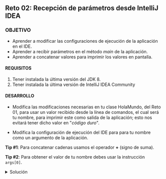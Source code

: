  ## Reto 02: Recepción de parámetros desde IntelliJ IDEA 

### OBJETIVO 

- Aprender a modificar las configuraciones de ejecución de la aplicación en el IDE.
- Aprender a recibir parámetros en el método *main* de la aplicación.
- Aprender a concatenar valores para imprimir los valores en pantalla.

#### REQUISITOS 

1. Tener instalada la última versión del JDK 8.
2. Tener instalada la última versión de IntelliJ IDEA Community

#### DESARROLLO

- Modifica las modificaciones necesarias en tu clase HolaMundo, del Reto 01, para usar un valor recibido desde la línea de comandos, el cual será tu nombre, para imprimir este como salida de la aplicación; esto nos evitará tener dicho valor en "*código duro*".

- Modifica la configuración de ejecución del IDE para para tu nombre como un argumento de la aplicación.

**Tip #1**: Para concatenar cadenas usamos el operador **+** (signo de suma).

**Tip #2**: Para obtener el valor de tu nombre debes usar la instrucción `args[0]`.

<details>
	<summary>Solución</summary>

1. En el cuerpo del método *main* de la aplicación, modifica la cadena que pasas al método `println` borrando el nombre que muestra (en mi caso **Beto**) y sustitúyelo por el valor recibido como parámetro, usando la instrucción que se muestra en el tip #2; recuerda que para concatenar cadenas debes usar el operador de suma (**+**).

```java
System.out.println("¡Hola " + args[0] + "!");
```

2. Ve a la opción `Edit Configurations...` que aparece al desplegar la lista de opciones para la configuración de la aplicación, que está en la parte superior derecha del editor de código.

![imagen](img/img_01.png)

3. En la ventana que aparece, localiza el campo marcado como `Program arguments:`, y coloca ahí tu nombre.

![imagen](img/img_02.png)

4. Presiona el botón `Ok` para aplicar y guardar la nueva configuración.

5. Ejecuta nuevamente la aplicación y deberás ver en la consola una salida igual a la anterior.

![imagen](img/img_03.png)

Prueba cambiando el parámetro que envías para ver los cambios en la salida de la aplicación. De esta forma evitas tener que estar modificando y volviendo a compilar el código de tu aplicación cada vez que quieras cambiar un valor.

Ahora, averigua cómo puedes hacer esto mismo, pero ejecutando tu aplicación desde una línea de comandos, y no desde el IDE.


 </details> 
